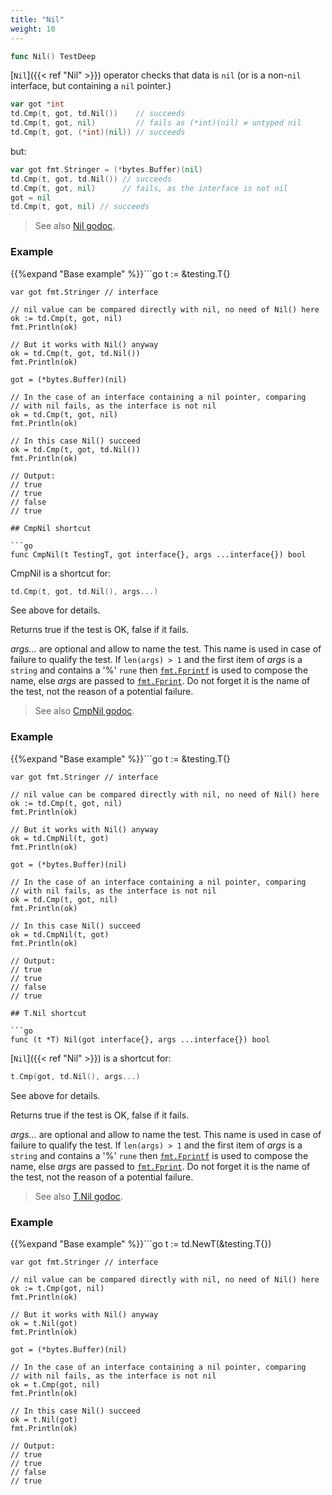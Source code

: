 ```yaml
---
title: "Nil"
weight: 10
---
```


```go
func Nil() TestDeep
```

[`Nil`]({{< ref "Nil" >}}) operator checks that data is `nil` (or is a non-`nil` interface,
but containing a `nil` pointer.)

```go
var got *int
td.Cmp(t, got, td.Nil())    // succeeds
td.Cmp(t, got, nil)         // fails as (*int)(nil) ≠ untyped nil
td.Cmp(t, got, (*int)(nil)) // succeeds
```

but:

```go
var got fmt.Stringer = (*bytes.Buffer)(nil)
td.Cmp(t, got, td.Nil()) // succeeds
td.Cmp(t, got, nil)      // fails, as the interface is not nil
got = nil
td.Cmp(t, got, nil) // succeeds
```


> See also [<i class='fas fa-book'></i> Nil godoc](https://pkg.go.dev/github.com/maxatome/go-testdeep/td#Nil).

### Example

{{%expand "Base example" %}}```go
	t := &testing.T{}

	var got fmt.Stringer // interface

	// nil value can be compared directly with nil, no need of Nil() here
	ok := td.Cmp(t, got, nil)
	fmt.Println(ok)

	// But it works with Nil() anyway
	ok = td.Cmp(t, got, td.Nil())
	fmt.Println(ok)

	got = (*bytes.Buffer)(nil)

	// In the case of an interface containing a nil pointer, comparing
	// with nil fails, as the interface is not nil
	ok = td.Cmp(t, got, nil)
	fmt.Println(ok)

	// In this case Nil() succeed
	ok = td.Cmp(t, got, td.Nil())
	fmt.Println(ok)

	// Output:
	// true
	// true
	// false
	// true

```{{% /expand%}}
## CmpNil shortcut

```go
func CmpNil(t TestingT, got interface{}, args ...interface{}) bool
```

CmpNil is a shortcut for:

```go
td.Cmp(t, got, td.Nil(), args...)
```

See above for details.

Returns true if the test is OK, false if it fails.

*args...* are optional and allow to name the test. This name is
used in case of failure to qualify the test. If `len(args) > 1` and
the first item of *args* is a `string` and contains a '%' `rune` then
[`fmt.Fprintf`](https://pkg.go.dev/fmt/#Fprintf) is used to compose the name, else *args* are passed to
[`fmt.Fprint`](https://pkg.go.dev/fmt/#Fprint). Do not forget it is the name of the test, not the
reason of a potential failure.


> See also [<i class='fas fa-book'></i> CmpNil godoc](https://pkg.go.dev/github.com/maxatome/go-testdeep/td#CmpNil).

### Example

{{%expand "Base example" %}}```go
	t := &testing.T{}

	var got fmt.Stringer // interface

	// nil value can be compared directly with nil, no need of Nil() here
	ok := td.Cmp(t, got, nil)
	fmt.Println(ok)

	// But it works with Nil() anyway
	ok = td.CmpNil(t, got)
	fmt.Println(ok)

	got = (*bytes.Buffer)(nil)

	// In the case of an interface containing a nil pointer, comparing
	// with nil fails, as the interface is not nil
	ok = td.Cmp(t, got, nil)
	fmt.Println(ok)

	// In this case Nil() succeed
	ok = td.CmpNil(t, got)
	fmt.Println(ok)

	// Output:
	// true
	// true
	// false
	// true

```{{% /expand%}}
## T.Nil shortcut

```go
func (t *T) Nil(got interface{}, args ...interface{}) bool
```

[`Nil`]({{< ref "Nil" >}}) is a shortcut for:

```go
t.Cmp(got, td.Nil(), args...)
```

See above for details.

Returns true if the test is OK, false if it fails.

*args...* are optional and allow to name the test. This name is
used in case of failure to qualify the test. If `len(args) > 1` and
the first item of *args* is a `string` and contains a '%' `rune` then
[`fmt.Fprintf`](https://pkg.go.dev/fmt/#Fprintf) is used to compose the name, else *args* are passed to
[`fmt.Fprint`](https://pkg.go.dev/fmt/#Fprint). Do not forget it is the name of the test, not the
reason of a potential failure.


> See also [<i class='fas fa-book'></i> T.Nil godoc](https://pkg.go.dev/github.com/maxatome/go-testdeep/td#T.Nil).

### Example

{{%expand "Base example" %}}```go
	t := td.NewT(&testing.T{})

	var got fmt.Stringer // interface

	// nil value can be compared directly with nil, no need of Nil() here
	ok := t.Cmp(got, nil)
	fmt.Println(ok)

	// But it works with Nil() anyway
	ok = t.Nil(got)
	fmt.Println(ok)

	got = (*bytes.Buffer)(nil)

	// In the case of an interface containing a nil pointer, comparing
	// with nil fails, as the interface is not nil
	ok = t.Cmp(got, nil)
	fmt.Println(ok)

	// In this case Nil() succeed
	ok = t.Nil(got)
	fmt.Println(ok)

	// Output:
	// true
	// true
	// false
	// true

```{{% /expand%}}
